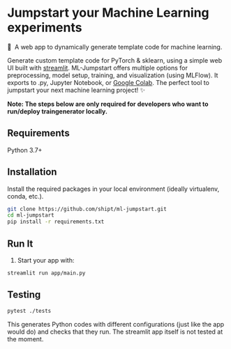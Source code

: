# Jumpstart your Machine Learning experiments

🧙&nbsp; A web app to dynamically generate template code for machine learning.


Generate custom template code for PyTorch & sklearn, using a simple web UI built with [streamlit](https://www.streamlit.io/). ML-Jumpstart offers multiple options for preprocessing, model setup, training, and visualization (using MLFlow). It exports to .py, Jupyter Notebook, or  [Google Colab](https://colab.research.google.com/). The perfect tool to jumpstart your next machine learning project! ✨ 

**Note: The steps below are only required for developers who want to run/deploy traingenerator locally.**

## Requirements

Python 3.7+

## Installation

Install the required packages in your local environment (ideally virtualenv, conda, etc.).

```bash
git clone https://github.com/shipt/ml-jumpstart.git
cd ml-jumpstart
pip install -r requirements.txt
``` 

## Run It

1. Start your  app with: 
```bash
streamlit run app/main.py
```

## Testing

```bash
pytest ./tests
```

This generates Python codes with different configurations (just like the app would do) 
and checks that they run. The streamlit app itself is not tested at the moment.
